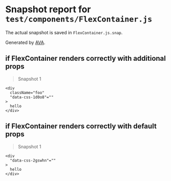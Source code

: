 # Snapshot report for `test/components/FlexContainer.js`

The actual snapshot is saved in `FlexContainer.js.snap`.

Generated by [AVA](https://ava.li).

## if FlexContainer renders correctly with additional props

> Snapshot 1

    <div
      className="foo"
      "data-css-1d0o8"=""
    >
      hello
    </div>

## if FlexContainer renders correctly with default props

> Snapshot 1

    <div
      "data-css-2gswhn"=""
    >
      hello
    </div>
